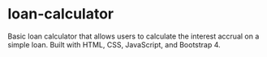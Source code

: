 # loan-calculator
Basic loan calculator that allows users to calculate the interest accrual on a simple loan.
Built with HTML, CSS, JavaScript, and Bootstrap 4.
